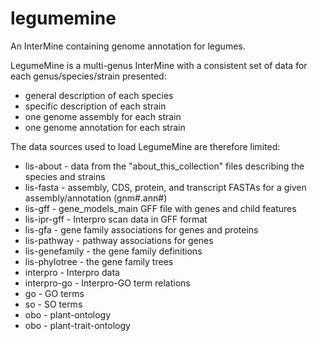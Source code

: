 # legumemine
An InterMine containing genome annotation for legumes.

LegumeMine is a multi-genus InterMine with a consistent set of data for each genus/species/strain presented:
- general description of each species
- specific description of each strain
- one genome assembly for each strain
- one genome annotation for each strain

The data sources used to load LegumeMine are therefore limited:
- lis-about - data from the "about_this_collection" files describing the species and strains
- lis-fasta - assembly, CDS, protein, and transcript FASTAs for a given assembly/annotation (gnm#.ann#)
- lis-gff - gene_models_main GFF file with genes and child features
- lis-ipr-gff - Interpro scan data in GFF format
- lis-gfa - gene family associations for genes and proteins
- lis-pathway	- pathway associations for genes
- lis-genefamily - the gene family definitions  
- lis-phylotree - the gene family trees
- interpro - Interpro data
- interpro-go - Interpro-GO term relations
- go - GO terms
- so - SO terms
- obo - plant-ontology
- obo - plant-trait-ontology
